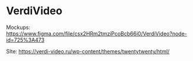 # VerdiVideo

Mockups: https://www.figma.com/file/csx2HRm2tmziPcoBcb66i0/VerdiVideo?node-id=725%3A473

SIte: https://verdi-video.ru/wp-content/themes/twentytwenty/html/
